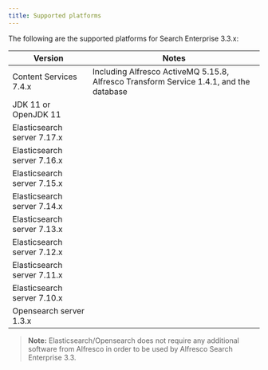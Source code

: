 ```yaml
---
title: Supported platforms
---
```


The following are the supported platforms for Search Enterprise 3.3.x:

| Version | Notes |
| ------- | ----- |
| Content Services 7.4.x | Including Alfresco ActiveMQ 5.15.8, Alfresco Transform Service 1.4.1, and the database |
| JDK 11 or OpenJDK 11 | |
| Elasticsearch server 7.17.x | |
| Elasticsearch server 7.16.x | |
| Elasticsearch server 7.15.x | |
| Elasticsearch server 7.14.x | |
| Elasticsearch server 7.13.x | |
| Elasticsearch server 7.12.x | |
| Elasticsearch server 7.11.x | |
| Elasticsearch server 7.10.x | |
| Opensearch server 1.3.x | |

> **Note:** Elasticsearch/Opensearch does not require any additional software from Alfresco in order to be used by Alfresco Search Enterprise 3.3.
